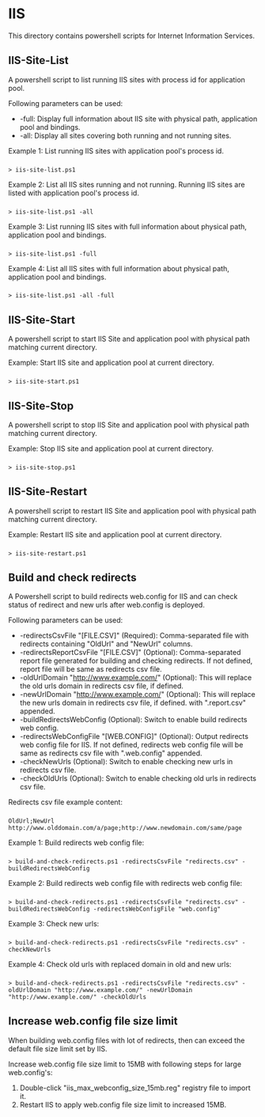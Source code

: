 # IIS

This directory contains powershell scripts for Internet Information Services.

## IIS-Site-List

A powershell script to list running IIS sites with process id for application pool. 

Following parameters can be used:

* -full: Display full information about IIS site with physical path, application pool and bindings.
* -all: Display all sites covering both running and not running sites.

Example 1: List running IIS sites with application pool's process id.

###
    > iis-site-list.ps1

Example 2: List all IIS sites running and not running. Running IIS sites are listed with application pool's process id.

###
    > iis-site-list.ps1 -all

Example 3: List running IIS sites with full information about physical path, application pool and bindings.

###
    > iis-site-list.ps1 -full

Example 4: List all IIS sites with full information about physical path, application pool and bindings.

###
    > iis-site-list.ps1 -all -full

## IIS-Site-Start

A powershell script to start IIS Site and application pool with physical path matching current directory.

Example: Start IIS site and application pool at current directory.

###
    > iis-site-start.ps1

## IIS-Site-Stop

A powershell script to stop IIS Site and application pool with physical path matching current directory.

Example: Stop IIS site and application pool at current directory.

###
    > iis-site-stop.ps1

## IIS-Site-Restart

A powershell script to restart IIS Site and application pool with physical path matching current directory.

Example: Restart IIS site and application pool at current directory.

###
    > iis-site-restart.ps1

## Build and check redirects

A Powershell script to build redirects web.config for IIS and can check status of redirect and new urls after web.config is deployed.

Following parameters can be used:

* -redirectsCsvFile "[FILE.CSV]" (Required): Comma-separated file with redirects containing "OldUrl" and "NewUrl" columns.
* -redirectsReportCsvFile "[FILE.CSV]" (Optional): Comma-separated report file generated for building and checking redirects. If not defined, report file will be same as redirects csv file.
* -oldUrlDomain "http://www.example.com/" (Optional): This will replace the old urls domain in redirects csv file, if defined.
* -newUrlDomain "http://www.example.com/" (Optional): This will replace the new urls domain in redirects csv file, if defined.
with ".report.csv" appended.
* -buildRedirectsWebConfig (Optional): Switch to enable build redirects web config.
* -redirectsWebConfigFile "[WEB.CONFIG]" (Optional): Output redirects web config file for IIS. If not defined, redirects web config file will be same as redirects csv file with ".web.config" appended.
* -checkNewUrls (Optional): Switch to enable checking new urls in redirects csv file.
* -checkOldUrls (Optional): Switch to enable checking old urls in redirects csv file.

Redirects csv file example content:

###
    OldUrl;NewUrl
    http://www.olddomain.com/a/page;http://www.newdomain.com/same/page

Example 1: Build redirects web config file:

###
    > build-and-check-redirects.ps1 -redirectsCsvFile "redirects.csv" -buildRedirectsWebConfig

Example 2: Build redirects web config file with redirects web config file:

###
    > build-and-check-redirects.ps1 -redirectsCsvFile "redirects.csv" -buildRedirectsWebConfig -redirectsWebConfigFile "web.config"

Example 3: Check new urls:

###
    > build-and-check-redirects.ps1 -redirectsCsvFile "redirects.csv" -checkNewUrls

Example 4: Check old urls with replaced domain in old and new urls:

###
    > build-and-check-redirects.ps1 -redirectsCsvFile "redirects.csv" -oldUrlDomain "http://www.example.com/" -newUrlDomain "http://www.example.com/" -checkOldUrls

## Increase web.config file size limit

When building web.config files with lot of redirects, then can exceed the default file size limit set by IIS.

Increase web.config file size limit to 15MB with following steps for large web.config's:

1. Double-click "iis_max_webconfig_size_15mb.reg" registry file to import it.
2. Restart IIS to apply web.config file size limit to increased 15MB.